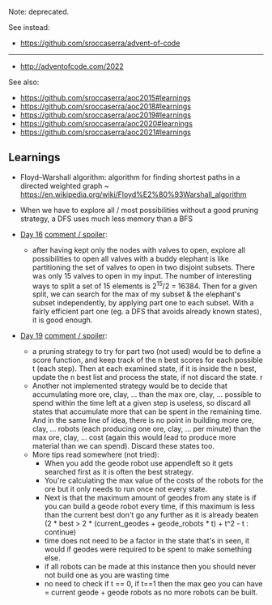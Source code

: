 Note: deprecated.

See instead:

- <https://github.com/sroccaserra/advent-of-code>

----

- <http://adventofcode.com/2022>

See also:

- <https://github.com/sroccaserra/aoc2015#learnings>
- <https://github.com/sroccaserra/aoc2018#learnings>
- <https://github.com/sroccaserra/aoc2019#learnings>
- <https://github.com/sroccaserra/aoc2020#learnings>
- <https://github.com/sroccaserra/aoc2021#learnings>

## Learnings

- Floyd–Warshall algorithm: algorithm for finding shortest paths in a directed
  weighted graph ~
  <https://en.wikipedia.org/wiki/Floyd%E2%80%93Warshall_algorithm>

- When we have to explore all / most possibilities without a good pruning
  strategy, a DFS uses much less memory than a BFS

- [Day 16][day16] [comment / spoiler][src16]:
    - after having kept only the nodes with valves to open, explore all
      possibilities to open all valves with a buddy elephant is like
      partitioning the set of valves to open in two disjoint subsets. There was
      only 15 valves to open in my input. The number of interesting ways to
      split a set of 15 elements is 2<sup>15</sup>/2 = 16384.  Then for a given
      split, we can search for the max of my subset & the elephant's subset
      independently, by applying part one to each subset. With a fairly
      efficient part one (eg. a DFS that avoids already known states), it is
      good enough.

- [Day 19][day19] [comment / spoiler][src19]:
    - a pruning strategy to try for part two (not used) would be to define a
      score function, and keep track of the n best scores for each possible t
      (each step). Then at each examined state, if it is inside the n best,
      update the n best list and process the state, if not discard the state. r
    - Another not implemented strategy would be to decide that accumulating
      more ore, clay, ... than the max ore, clay, ...  possible to spend within
      the time left at a given step is useless, so discard all states that
      accumulate more that can be spent in the remaining time. And in the same
      line of idea, there is no point in building more ore, clay, ... robots
      (each producing one ore, clay, ... per minute) than the max ore, clay,
      ... cost (again this would lead to produce more material than we can
      spend). Discard these states too.
    - More tips read somewhere (not tried):
        - When you add the geode robot use appendleft so it gets searched first as it is often the best strategy.
        - You're calculating the max value of the costs of the robots for the ore but it only needs to run once not every state. 
        - Next is that the maximum amount of geodes from any state is if you can build a geode robot every time, if this maximum is less than the current best don't go any further as it is already beaten (2 * best > 2 * (current_geodes + geode_robots * t) + t^2 - t : continue)
        - time does not need to be a factor in the state that's in seen, it would if geodes were required to be spent to make something else.
        - if all robots can be made at this instance then you should never not build one as you are wasting time
        - no need to check if t == 0, if t==1 then the max geo you can have = current geode + geode robots as no more robots can be built.

[day16]: https://adventofcode.com/2022/day/16
[src16]: /src/16.py
[day19]: https://adventofcode.com/2022/day/19
[src19]: /src/19.py
